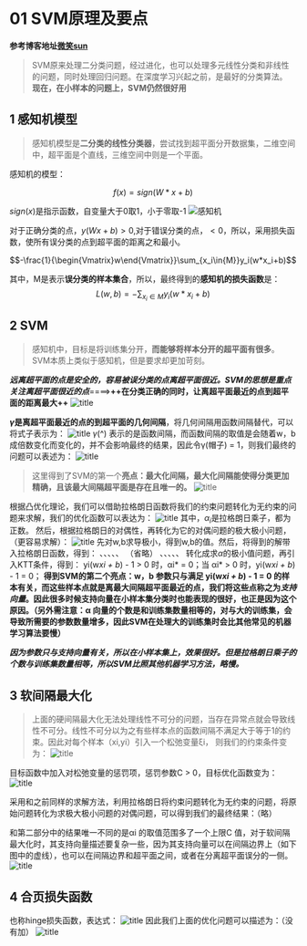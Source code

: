 # 01 SVM原理及要点
**参考博客地址[微笑sun](https://www.cnblogs.com/jiangxinyang/p/9217424.html)**
>SVM原来处理二分类问题，经过进化，也可以处理多元线性分类和非线性的问题，同时处理回归问题。在深度学习兴起之前，是最好的分类算法。
**现在，在小样本的问题上，SVM仍然很好用**

## 1 感知机模型
>感知机模型是**二分类的线性分类器**，尝试找到超平面分开数据集，二维空间中，超平面是个直线，三维空间中则是一个平面。

感知机的模型：

$$f(x) = sign(W*x+b)$$

$sign(x)$是指示函数，自变量大于0取1，小于零取-1
![感知机](https://i.loli.net/2019/03/28/5c9c4c841e95f.png)

对于正确分类的点，$y(Wx+b) > 0$,对于错误分类的点，$<0$，所以，采用损失函数，使所有误分类的点到超平面的距离之和最小。

$$-\frac{1}{\begin{Vmatrix}w\end{Vmatrix}}\sum_{x_i\in{M}}y_i(w*x_i+b)$$

其中，M是表示**误分类的样本集合**，所以，最终得到的**感知机的损失函数**是：
$$L(w,b)=-\sum_{x_i\in{M}}y_i(w*x_i+b)$$

## 2 SVM
>感知机中，目标是将训练集分开，**而能够将样本分开的超平面有很多**。SVM本质上类似于感知机，但是要求却更加苛刻。

***远离超平面的点是安全的，容易被误分类的点离超平面很近。SVM的思想是重点关注离超平面很近的点***====>**++在分类正确的同时，让离超平面最近的点到超平面的距离最大++**
![title](https://i.loli.net/2019/03/28/5c9c52138cf6e.png)

**$\gamma$是离超平面最近的点的到超平面的几何间隔**，将几何间隔用函数间隔替代，可以将式子表示为：
![title](https://i.loli.net/2019/03/28/5c9c52a1c4577.png)
$\gamma$(^) 表示的是函数间隔，而函数间隔的取值是会随着w，b 成倍数变化而变化的，并不会影响最终的结果，因此令γ(帽子) = 1，则我们最终的问题可以表述为：
![title](https://i.loli.net/2019/03/28/5c9c5385cf832.png)
>这里得到了SVM的第一个**亮点：最大化间隔，最大化间隔能使得分类更加精确，且该最大间隔超平面是存在且唯一的。**
![title](https://i.loli.net/2019/03/28/5c9c53ff0a812.png)

根据凸优化理论，我们可以借助拉格朗日函数将我们的约束问题转化为无约束的问题来求解，我们的优化函数可以表达为：
![title](https://i.loli.net/2019/03/28/5c9c549d2d586.png)
其中，$\alpha_i$是拉格朗日乘子，都为正数。
然后，根据拉格朗日的对偶性，再转化为它的对偶问题的极大极小问题，（更容易求解）：
![title](https://i.loli.net/2019/03/28/5c9c5602d36ba.png)
先对w,b求导极小，得到w,b的值。然后，将得到的解带入拉格朗日函数，得到：
、、、、、
（省略）
、、、、、
转化成求$\alpha$的极小值问题，再引入KTT条件，得到：
yi(w*xi + b*) - 1 > 0 时，αi* = 0；当 αi* > 0 时，yi(w*xi + b*) - 1 = 0；
**得到SVM的第二个亮点：w，b 参数只与满足 yi(w*xi + b*) - 1 = 0 的样本有关，而这些样本点就是离最大间隔超平面最近的点，我们将这些点称之为*支持向量*。因此很多时候支持向量在小样本集分类时也能表现的很好，也正是因为这个原因。（另外需注意：α 向量的个数是和训练集数量相等的，对与大的训练集，会导致所需要的参数数量增多，因此SVM在处理大的训练集时会比其他常见的机器学习算法要慢）**

***因为参数只与支持向量有关，所以在小样本集上，效果很好。但是拉格朗日乘子的个数与训练集数量相等，所以SVM比照其他机器学习方法，略慢。***

## 3 软间隔最大化
>上面的硬间隔最大化无法处理线性不可分的问题，当存在异常点就会导致线性不可分。线性不可分以为之有些样本点的函数间隔不满足大于等于1的约束。因此对每个样本（xi,yi）引入一个松弛变量ξi， 则我们的约束条件变为：
![title](https://i.loli.net/2019/03/28/5c9c58ad6d377.png)

目标函数中加入对松弛变量的惩罚项，惩罚参数C > 0，目标优化函数变为：
![title](https://i.loli.net/2019/03/28/5c9c59b165bb2.png)

采用和之前同样的求解方法，利用拉格朗日将约束问题转化为无约束的问题，将原始问题转化为求极大极小问题的对偶问题，可以得到我们的最终结果：（略）

和第二部分中的结果唯一不同的是αi 的取值范围多了一个上限C 值，对于软间隔最大化时，其支持向量描述要复杂一些，因为其支持向量可以在间隔边界上（如下图中的虚线），也可以在间隔边界和超平面之间，或者在分离超平面误分的一侧。
![title](https://i.loli.net/2019/03/28/5c9c5a5a3537f.png)

## 4 合页损失函数
也称hinge损失函数，表达式：
![title](https://i.loli.net/2019/03/28/5c9c5ab7228b6.png)
因此我们上面的优化问题可以描述为：（没有加）
![title](https://i.loli.net/2019/03/28/5c9c5b26ea93f.png)




















